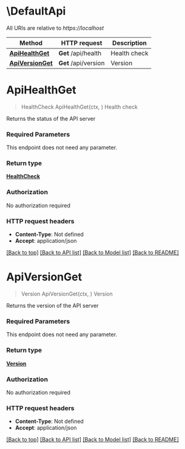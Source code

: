 # \DefaultApi

All URIs are relative to *https://localhost*

Method | HTTP request | Description
------------- | ------------- | -------------
[**ApiHealthGet**](DefaultApi.md#ApiHealthGet) | **Get** /api/health | Health check
[**ApiVersionGet**](DefaultApi.md#ApiVersionGet) | **Get** /api/version | Version


# **ApiHealthGet**
> HealthCheck ApiHealthGet(ctx, )
Health check

Returns the status of the API server

### Required Parameters
This endpoint does not need any parameter.

### Return type

[**HealthCheck**](HealthCheck.md)

### Authorization

No authorization required

### HTTP request headers

 - **Content-Type**: Not defined
 - **Accept**: application/json

[[Back to top]](#) [[Back to API list]](../README.md#documentation-for-api-endpoints) [[Back to Model list]](../README.md#documentation-for-models) [[Back to README]](../README.md)

# **ApiVersionGet**
> Version ApiVersionGet(ctx, )
Version

Returns the version of the API server

### Required Parameters
This endpoint does not need any parameter.

### Return type

[**Version**](Version.md)

### Authorization

No authorization required

### HTTP request headers

 - **Content-Type**: Not defined
 - **Accept**: application/json

[[Back to top]](#) [[Back to API list]](../README.md#documentation-for-api-endpoints) [[Back to Model list]](../README.md#documentation-for-models) [[Back to README]](../README.md)

